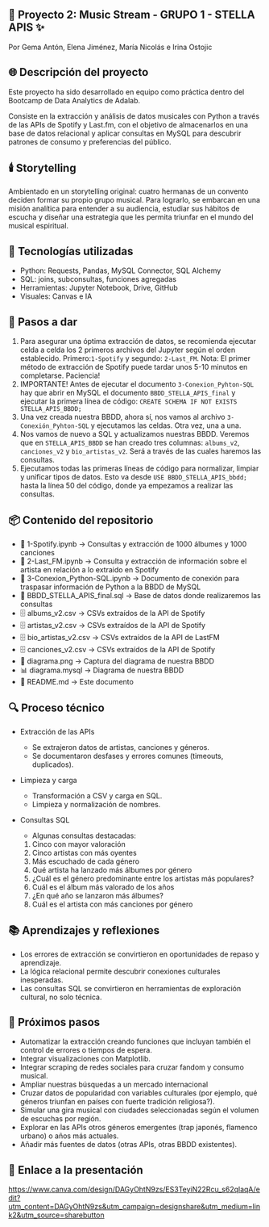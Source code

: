 ## 🎵 Proyecto 2: Music Stream - GRUPO 1 - STELLA APIS ✨
Por Gema Antón, Elena Jiménez, María Nicolás e Irina Ostojic 

## 🌐 Descripción del proyecto
Este proyecto ha sido desarrollado en equipo como práctica dentro del Bootcamp de Data Analytics de Adalab.

Consiste en la extracción y análisis de datos musicales con Python a través de las APIs de Spotify y Last.fm, con el objetivo de almacenarlos en una base de datos relacional y aplicar consultas en MySQL para descubrir patrones de consumo y preferencias del público.

## 🕯️ Storytelling
 Ambientado en un storytelling original: cuatro hermanas de un convento deciden formar su propio grupo musical. Para lograrlo, se embarcan en una misión analítica para entender a su audiencia, estudiar sus hábitos de escucha y diseñar una estrategia que les permita triunfar en el mundo del musical espiritual.

## 🧰 Tecnologías utilizadas
- Python: Requests, Pandas, MySQL Connector, SQL Alchemy
- SQL: joins, subconsultas, funciones agregadas
- Herramientas: Jupyter Notebook, Drive, GitHub
- Visuales: Canvas e IA

## 📃 Pasos a dar
1. Para asegurar una óptima extracción de datos, se recomienda ejecutar celda a celda los 2 primeros archivos del Jupyter según el orden establecido. Primero:`1-Spotify` y segundo: `2-Last_FM`. 
Nota: El primer método de extracción de Spotify puede tardar unos 5-10 minutos en completarse. Paciencia!
2. IMPORTANTE!  Antes de ejecutar el documento `3-Conexion_Pyhton-SQL` hay que abrir en MySQL el documento `BBDD_STELLA_APIS_final` y ejecutar la primera línea de código: `CREATE SCHEMA IF NOT EXISTS STELLA_APIS_BBDD;`
3. Una vez creada nuestra BBDD, ahora sí, nos vamos al archivo `3-Conexión_Pyhton-SQL` y ejecutamos las celdas. Otra vez, una a una.
4. Nos vamos de nuevo a SQL y actualizamos nuestras BBDD. Veremos que en `STELLA_APIS_BBDD` se han creado tres columnas: `albums_v2`, `canciones_v2` y `bio_artistas_v2`. Será a través de las cuales haremos las consultas.
5. Ejecutamos todas las primeras líneas de código para normalizar, limpiar y unificar tipos de datos. Esto va desde `USE BBDD_STELLA_APIS_bbdd;`
hasta la línea 50 del código, donde ya empezamos a realizar las consultas.

## 📦 Contenido del repositorio
- 📁 1-Spotify.ipynb                  → Consultas y extracción de 1000 álbumes y 1000 canciones  
- 📁 2-Last_FM.ipynb                  → Consulta y extracción de información sobre el artista en relación a lo extraido en Spotify
- 📁 3-Conexion_Python-SQL.ipynb      → Documento de conexión para traspasar información de Python a la BBDD de MySQL  
- 📁 BBDD_STELLA_APIS_final.sql       → Base de datos donde realizaremos las consultas 
- 🗄 albums_v2.csv                     → CSVs extraídos de la API de Spotify
- 🗄 artistas_v2.csv                   → CSVs extraídos de la API de Spotify
- 🗄 bio_artistas_v2.csv               → CSVs extraídos de la API de LastFM
- 🗄 canciones_v2.csv                  → CSVs extraídos de la API de Spotify 
- 📸 diagrama.png                     → Captura del diagrama de nuestra BBDD
- 📊 diagrama.mysql                   → Diagrama de nuestra BBDD
- 📄 README.md                        → Este documento  

## 🔍 Proceso técnico
- Extracción de las APIs
    - Se extrajeron datos de artistas, canciones y géneros.
    - Se documentaron desfases y errores comunes (timeouts, duplicados).

- Limpieza y carga
    - Transformación a CSV y carga en SQL.
    - Limpieza y normalización de nombres.

- Consultas SQL
    - Algunas consultas destacadas: 
    1. Cinco con mayor valoración
    2. Cinco artistas con más oyentes
    3. Más escuchado de cada género
    4. Qué artista ha lanzado más álbumes por género
    5. ¿Cuál es el género predominante entre los artistas más populares?
    6. Cuál es el álbum más valorado de los años
    7. ¿En qué año se lanzaron más álbumes?
    8. Cuál es el artista con más canciones por género

## 📚 Aprendizajes y reflexiones
- Los errores de extracción se convirtieron en oportunidades de repaso y aprendizaje.
- La lógica relacional permite descubrir conexiones culturales inesperadas.
- Las consultas SQL se convirtieron en herramientas de exploración cultural, no solo técnica.

## 📝 Próximos pasos
- Automatizar la extracción creando funciones que incluyan también el control de errores o tiempos de espera.
- Integrar visualizaciones con Matplotlib.
- Integrar scraping de redes sociales para cruzar fandom y consumo musical.
- Ampliar nuestras búsquedas a un mercado internacional
- Cruzar datos de popularidad con variables culturales (por ejemplo, qué géneros triunfan en países con fuerte tradición religiosa?).
- Simular una gira musical con ciudades seleccionadas según el volumen de escuchas por región.
- Explorar en las APIs otros géneros emergentes (trap japonés, flamenco urbano) o años más actuales.
- Añadir más fuentes de datos (otras APIs, otras BBDD existentes).

## 📑 Enlace a la presentación
https://www.canva.com/design/DAGyOhtN9zs/ES3TeyiN22Rcu_s62qlaqA/edit?utm_content=DAGyOhtN9zs&utm_campaign=designshare&utm_medium=link2&utm_source=sharebutton